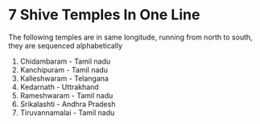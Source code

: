 # 7 Shive Temples In One Line

The following temples are in same longitude, running from north to south, they are sequenced alphabetically
1. Chidambaram - Tamil nadu
2. Kanchipuram - Tamil nadu
3. Kalleshwaram - Telangana
4. Kedarnath - Uttrakhand
5. Rameshwaram - Tamil nadu
6. Srikalashti - Andhra Pradesh
7. Tiruvannamalai - Tamil nadu